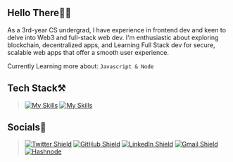 <!-- About Me -->
## Hello There👋🏻
As a 3rd-year CS undergrad, I have experience in frontend dev and keen to delve into Web3 and full-stack web dev.
I'm enthusiastic about exploring blockchain, decentralized apps, and Learning Full Stack dev for secure,
scalable web apps that offer a smooth user experience.

Currently Learning more about:
<code>Javascript & Node</code>
## Tech Stack⚒️
>
>[![My Skills](https://skillicons.dev/icons?i=html,css,javascript,react,nodejs,tailwind&theme=dark)](https://skillicons.dev)
>[![My Skills](https://skillicons.dev/icons?i=c,cpp,python,git,postman,gcp&theme=dark)](https://skillicons.dev)
>
## Socials📶
>[![Twitter Shield](https://img.shields.io/badge/-Twitter-blue?style=for-the-badge&logo=twitter&logoColor=white&colorB=555)](https://twitter.com/@BaibhavTiwari11)
>[![GitHub Shield](https://img.shields.io/badge/-GitHub-black?style=for-the-badge&logo=github&logoColor=white&colorB=555)](https://github.com/BaibhavTiwari)
>[![LinkedIn Shield](https://img.shields.io/badge/-LinkedIn-blue?style=for-the-badge&logo=linkedin&logoColor=white&colorB=0077B5)](https://www.linkedin.com/in/baibhavtiwari)
>[![Gmail Shield](https://img.shields.io/badge/-Gmail-red?style=for-the-badge&logo=gmail&logoColor=white&colorB=DB4437)](mailto:baibhavtiwari37@gmail.com)
>[![Hashnode](https://img.shields.io/badge/-Hashnode-2962FF?style=for-the-badge&logo=hashnode&logoColor=white)](https://hashnode.com/@baibhavv)



